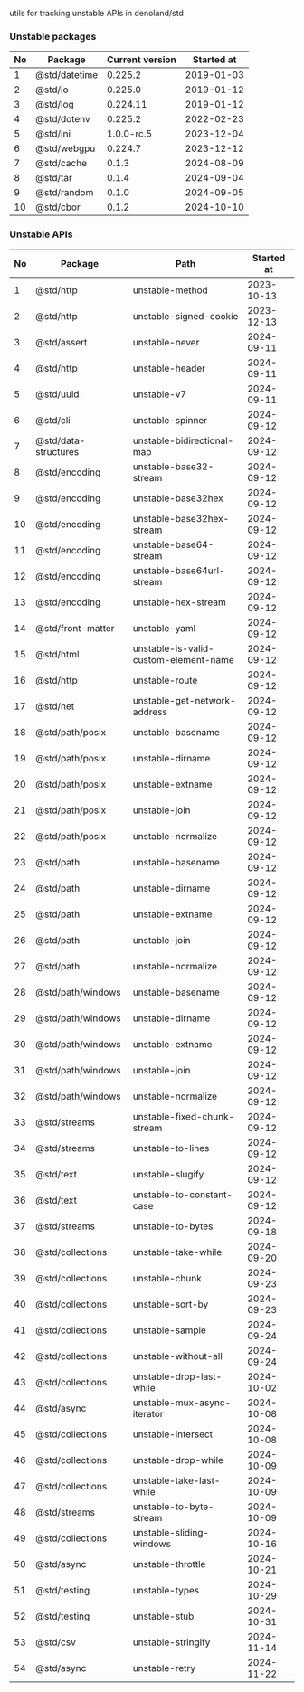utils for tracking unstable APIs in denoland/std

### Unstable packages

| No | Package       | Current version | Started at |
| -- | ------------- | --------------- | ---------- |
| 1  | @std/datetime | 0.225.2         | 2019-01-03 |
| 2  | @std/io       | 0.225.0         | 2019-01-12 |
| 3  | @std/log      | 0.224.11        | 2019-01-12 |
| 4  | @std/dotenv   | 0.225.2         | 2022-02-23 |
| 5  | @std/ini      | 1.0.0-rc.5      | 2023-12-04 |
| 6  | @std/webgpu   | 0.224.7         | 2023-12-12 |
| 7  | @std/cache    | 0.1.3           | 2024-08-09 |
| 8  | @std/tar      | 0.1.4           | 2024-09-04 |
| 9  | @std/random   | 0.1.0           | 2024-09-05 |
| 10 | @std/cbor     | 0.1.2           | 2024-10-10 |

### Unstable APIs

| No | Package              | Path                                  | Started at |
| -- | -------------------- | ------------------------------------- | ---------- |
| 1  | @std/http            | unstable-method                       | 2023-10-13 |
| 2  | @std/http            | unstable-signed-cookie                | 2023-12-13 |
| 3  | @std/assert          | unstable-never                        | 2024-09-11 |
| 4  | @std/http            | unstable-header                       | 2024-09-11 |
| 5  | @std/uuid            | unstable-v7                           | 2024-09-11 |
| 6  | @std/cli             | unstable-spinner                      | 2024-09-12 |
| 7  | @std/data-structures | unstable-bidirectional-map            | 2024-09-12 |
| 8  | @std/encoding        | unstable-base32-stream                | 2024-09-12 |
| 9  | @std/encoding        | unstable-base32hex                    | 2024-09-12 |
| 10 | @std/encoding        | unstable-base32hex-stream             | 2024-09-12 |
| 11 | @std/encoding        | unstable-base64-stream                | 2024-09-12 |
| 12 | @std/encoding        | unstable-base64url-stream             | 2024-09-12 |
| 13 | @std/encoding        | unstable-hex-stream                   | 2024-09-12 |
| 14 | @std/front-matter    | unstable-yaml                         | 2024-09-12 |
| 15 | @std/html            | unstable-is-valid-custom-element-name | 2024-09-12 |
| 16 | @std/http            | unstable-route                        | 2024-09-12 |
| 17 | @std/net             | unstable-get-network-address          | 2024-09-12 |
| 18 | @std/path/posix      | unstable-basename                     | 2024-09-12 |
| 19 | @std/path/posix      | unstable-dirname                      | 2024-09-12 |
| 20 | @std/path/posix      | unstable-extname                      | 2024-09-12 |
| 21 | @std/path/posix      | unstable-join                         | 2024-09-12 |
| 22 | @std/path/posix      | unstable-normalize                    | 2024-09-12 |
| 23 | @std/path            | unstable-basename                     | 2024-09-12 |
| 24 | @std/path            | unstable-dirname                      | 2024-09-12 |
| 25 | @std/path            | unstable-extname                      | 2024-09-12 |
| 26 | @std/path            | unstable-join                         | 2024-09-12 |
| 27 | @std/path            | unstable-normalize                    | 2024-09-12 |
| 28 | @std/path/windows    | unstable-basename                     | 2024-09-12 |
| 29 | @std/path/windows    | unstable-dirname                      | 2024-09-12 |
| 30 | @std/path/windows    | unstable-extname                      | 2024-09-12 |
| 31 | @std/path/windows    | unstable-join                         | 2024-09-12 |
| 32 | @std/path/windows    | unstable-normalize                    | 2024-09-12 |
| 33 | @std/streams         | unstable-fixed-chunk-stream           | 2024-09-12 |
| 34 | @std/streams         | unstable-to-lines                     | 2024-09-12 |
| 35 | @std/text            | unstable-slugify                      | 2024-09-12 |
| 36 | @std/text            | unstable-to-constant-case             | 2024-09-12 |
| 37 | @std/streams         | unstable-to-bytes                     | 2024-09-18 |
| 38 | @std/collections     | unstable-take-while                   | 2024-09-20 |
| 39 | @std/collections     | unstable-chunk                        | 2024-09-23 |
| 40 | @std/collections     | unstable-sort-by                      | 2024-09-23 |
| 41 | @std/collections     | unstable-sample                       | 2024-09-24 |
| 42 | @std/collections     | unstable-without-all                  | 2024-09-24 |
| 43 | @std/collections     | unstable-drop-last-while              | 2024-10-02 |
| 44 | @std/async           | unstable-mux-async-iterator           | 2024-10-08 |
| 45 | @std/collections     | unstable-intersect                    | 2024-10-08 |
| 46 | @std/collections     | unstable-drop-while                   | 2024-10-09 |
| 47 | @std/collections     | unstable-take-last-while              | 2024-10-09 |
| 48 | @std/streams         | unstable-to-byte-stream               | 2024-10-09 |
| 49 | @std/collections     | unstable-sliding-windows              | 2024-10-16 |
| 50 | @std/async           | unstable-throttle                     | 2024-10-21 |
| 51 | @std/testing         | unstable-types                        | 2024-10-29 |
| 52 | @std/testing         | unstable-stub                         | 2024-10-31 |
| 53 | @std/csv             | unstable-stringify                    | 2024-11-14 |
| 54 | @std/async           | unstable-retry                        | 2024-11-22 |
